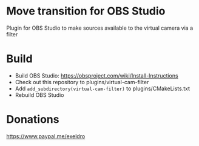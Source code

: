 # Move transition for OBS Studio

Plugin for OBS Studio to make sources available to the virtual camera via a filter

# Build
- Build OBS Studio: https://obsproject.com/wiki/Install-Instructions
- Check out this repository to plugins/virtual-cam-filter
- Add `add_subdirectory(virtual-cam-filter)` to plugins/CMakeLists.txt
- Rebuild OBS Studio

# Donations
https://www.paypal.me/exeldro
